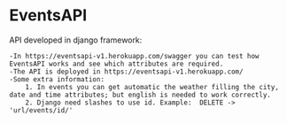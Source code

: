 # EventsAPI
API developed in django framework:

    -In https://eventsapi-v1.herokuapp.com/swagger you can test how EventsAPI works and see which attributes are required.
    -The API is deployed in https://eventsapi-v1.herokuapp.com/
    -Some extra information:
        1. In events you can get automatic the weather filling the city, date and time attributes; but english is needed to work correctly.
        2. Django need slashes to use id. Example:  DELETE -> 'url/events/id/'
    
